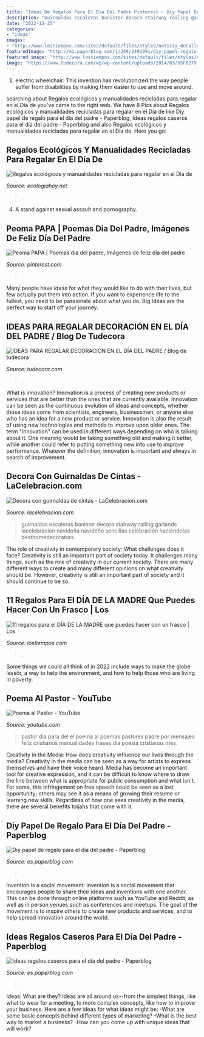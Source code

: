 ```yaml
---
title: "Ideas De Regalos Para El Dia Del Padre Pinterest ~ Diy Papel De Regalo Para El Día Del Padre"
description: "Guirnaldas escaleras banister decora stairway railing garlands lacelebracion navideña navideño sencillas celebración haciéndolas besthomedecorators"
date: "2022-12-25"
categories:
- "ideas"
images:
- "http://www.lostiempos.com/sites/default/files/styles/noticia_detalle/public/media_imagen/2016/5/19/termometro8.jpg?itok=05bieY4o"
featuredImage: "http://m1.paperblog.com/i/249/2491991/diy-papel-regalo-el-dia-del-padre-L-DC3vWr.jpeg"
featured_image: "http://www.lostiempos.com/sites/default/files/styles/noticia_detalle/public/media_imagen/2016/5/19/termometro8.jpg?itok=05bieY4o"
image: "https://www.tudecora.com/wp/wp-content/uploads/2014/03/X5F0279.jpg"
---
```



1) electric wheelchair: This invention has revolutionized the way people suffer from disabilities by making them easier to use and move around.

	

		
searching about Regalos ecológicos y manualidades recicladas para regalar en el Día de you've came to the right web. We have 8 Pics about Regalos ecológicos y manualidades recicladas para regalar en el Día de like Diy papel de regalo para el día del padre - Paperblog, Ideas regalos caseros para el día del padre - Paperblog and also Regalos ecológicos y manualidades recicladas para regalar en el Día de. Here you go:
		
    
## Regalos Ecológicos Y Manualidades Recicladas Para Regalar En El Día De

<img loading=lazy src="https://ecologiahoy.net/wp-content/uploads/2017/09/320874f6dd929ad4ba685ad73738c56c-jute-products.jpg" onerror="this.onerror=null;this.src='https://tse2.mm.bing.net/th?id=OIP.GQ_2s0km9gzK7_8Qyd120AHaJ4&amp;pid=15.1';" alt="Regalos ecológicos y manualidades recicladas para regalar en el Día de">

_Source: ecologiahoy.net_

>. 

	

4. A stand against sexual assault and pornography.

    
## Peoma PAPA | Poemas Dia Del Padre, Imágenes De Feliz Día Del Padre

<img loading=lazy src="https://i.pinimg.com/736x/0d/e5/6d/0de56d50962a9e5fb310f06d5608ee6c.jpg" onerror="this.onerror=null;this.src='https://tse2.mm.bing.net/th?id=OIP.jEwwrepn8VE-dqOKYDp8cwHaLP&amp;pid=15.1';" alt="Peoma PAPA | Poemas dia del padre, Imágenes de feliz día del padre">

_Source: pinterest.com_

>. 

	

Many people have ideas for what they would like to do with their lives, but few actually put them into action. If you want to experience life to the fullest, you need to be passionate about what you do. Big Ideas are the perfect way to start off your journey.

    
## IDEAS PARA REGALAR DECORACIÓN EN EL DÍA DEL PADRE / Blog De Tudecora

<img loading=lazy src="https://www.tudecora.com/wp/wp-content/uploads/2014/03/X5F0279.jpg" onerror="this.onerror=null;this.src='https://tse4.mm.bing.net/th?id=OIP.WRLOtQJl4sJyOJJ2bA8NjgHaLH&amp;pid=15.1';" alt="IDEAS PARA REGALAR DECORACIÓN EN EL DÍA DEL PADRE / Blog de tudecora">

_Source: tudecora.com_

>. 

	

What is innovation?
Innovation is a process of creating new products or services that are better than the ones that are currently available. Innovation can be seen as the continuous evolution of ideas and concepts, whether those ideas come from scientists, engineers, businessmen, or anyone else who has an idea for a new product or service. Innovation is also the result of using new technologies and methods to improve upon older ones.
The term "innovation" can be used in different ways depending on who is talking about it. One meaning would be taking something old and making it better, while another could refer to putting something new into use to improve performance. Whatever the definition, innovation is important and always in search of improvement.

    
## Decora Con Guirnaldas De Cintas - LaCelebracion.com

<img loading=lazy src="https://imagenes.lacelebracion.com/Navidad/Guirnaldas de cintas 11.JPEG" onerror="this.onerror=null;this.src='https://tse4.mm.bing.net/th?id=OIP.mcO0c-P6oZl9-LZ38mgVXAHaJ5&amp;pid=15.1';" alt="Decora con guirnaldas de cintas - LaCelebracion.com">

_Source: lacelebracion.com_

>guirnaldas escaleras banister decora stairway railing garlands lacelebracion navideña navideño sencillas celebración haciéndolas besthomedecorators. 

	

The role of creativity in contemporary society: What challenges does it face?
Creativity is still an important part of society today. It challenges many things, such as the role of creativity in our current society. There are many different ways to create and many different opinions on what creativity should be. However, creativity is still an important part of society and it should continue to be so.

    
## 11 Regalos Para El DÍA DE LA MADRE Que Puedes Hacer Con Un Frasco | Los

<img loading=lazy src="http://www.lostiempos.com/sites/default/files/styles/noticia_detalle/public/media_imagen/2016/5/19/termometro8.jpg?itok=05bieY4o" onerror="this.onerror=null;this.src='https://tse2.mm.bing.net/th?id=OIP.BR1X2XmgohXHDP5TZ-vZAAHaEI&amp;pid=15.1';" alt="11 regalos para el DÍA DE LA MADRE que puedes hacer con un frasco | Los">

_Source: lostiempos.com_

>. 

	

Some things we could all think of in 2022 include ways to make the globe lessôr, a way to help the environment, and how to help those who are living in poverty.

    
## Poema Al Pastor - YouTube

<img loading=lazy src="http://i.ytimg.com/vi/DpuGXajES9M/hqdefault.jpg" onerror="this.onerror=null;this.src='https://tse1.mm.bing.net/th?id=OIP.hnXYtfg3NXS6J8OLs90juAHaFj&amp;pid=15.1';" alt="Poema al Pastor - YouTube">

_Source: youtube.com_

>pastor dia para del el poema al poemas pastores padre por mensajes feliz cristianos manualidades frases día poesia cristianas mes. 

	

Creativity in the Media: How does creativity influence our lives through the media?
Creativity in the media can be seen as a way for artists to express themselves and have their voice heard. Media has become an important tool for creative expression, and it can be difficult to know where to draw the line between what is appropriate for public consumption and what isn't. For some, this infringement on free speech could be seen as a lost opportunity; others may see it as a means of growing their resume or learning new skills. Regardless of how one sees creativity in the media, there are several benefits toijahs that come with it.

    
## Diy Papel De Regalo Para El Día Del Padre - Paperblog

<img loading=lazy src="http://m1.paperblog.com/i/249/2491991/diy-papel-regalo-el-dia-del-padre-L-DC3vWr.jpeg" onerror="this.onerror=null;this.src='https://tse2.mm.bing.net/th?id=OIP.FMVQKiNcS931P81_6zW7egHaLH&amp;pid=15.1';" alt="Diy papel de regalo para el día del padre - Paperblog">

_Source: es.paperblog.com_

>. 

	

Invention is a social movement:
Invention is a social movement that encourages people to share their ideas and inventions with one another. This can be done through online platforms such as YouTube and Reddit, as well as in person venues such as conferences and meetups. The goal of the movement is to inspire others to create new products and services, and to help spread innovation around the world.

    
## Ideas Regalos Caseros Para El Día Del Padre - Paperblog

<img loading=lazy src="https://m1.paperblog.com/i/248/2488406/ideas-regalos-caseros-el-dia-del-padre-T-brdrdw.jpeg" onerror="this.onerror=null;this.src='https://tse3.mm.bing.net/th?id=OIP.8ip3oqaJrFOglnOAkBZTfwAAAA&amp;pid=15.1';" alt="Ideas regalos caseros para el día del padre - Paperblog">

_Source: es.paperblog.com_

>. 

	

Ideas: What are they?
Ideas are all around us--from the simplest things, like what to wear for a meeting, to more complex concepts, like how to improve your business. Here are a few ideas for what ideas might be: 
-What are some basic concepts behind different types of marketing? 
-What is the best way to market a business? 
-How can you come up with unique ideas that will work?

